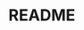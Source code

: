# README
<!-- NO code -->

<!-- 例//本記入後削除//
--------------------------------------------------
## 〇〇sテーブル
|Column   |Type      |Options    |
|---------|----------|-----------|
|nickname |string    |null: false|
|email    |string    |null: false, unique: true|
|user     |references|foreign_key: true, null: false|

### Association
- has_many :〇〇s(複数テーブル名)
- belongs_to :〇〇(単数テーブル名)
--------------------------------------------------
-->


<!-- テンプレート//記入後可視化、一部文言削除//
## sテーブル
|Column |Type |Options |
|-------|-----|--------|
| | | |
| | | |

### Association
-  :
-->
